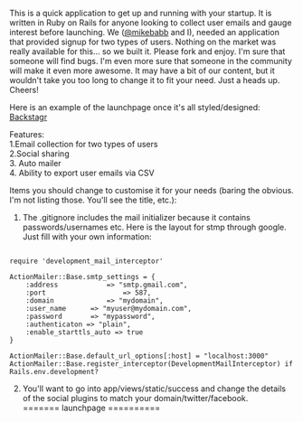 This is a quick application to get up and running with your startup. It is written in Ruby on Rails for anyone looking to collect user emails and gauge interest before launching. We ([@mikebabb](http://github.com/mikebabb) and I), needed an application that provided signup for two types of users. Nothing on the market was really available for this… so we built it. Please fork and enjoy. I'm sure that someone will find bugs. I'm even more sure that someone in the community will make it even more awesome. It may have a bit of our content, but it wouldn't take you too long to change it to fit your need. Just a heads up. 
Cheers!

Here is an example of the launchpage once it's all styled/designed: [Backstagr](http://www.backsta.gr)

Features: <br />
1.Email collection for two types of users <br />
2.Social sharing <br />
3. Auto mailer <br />
4. Ability to export user emails via CSV <br />

Items you should change to customise it for your needs (baring the obvious. I'm not listing those. You'll see the title, etc.):

1. The .gitignore includes the mail initializer because it contains passwords/usernames etc. Here is the layout for stmp through google. Just fill with your own information:

<pre><code>
require 'development_mail_interceptor'

ActionMailer::Base.smtp_settings = {
	:address			=> "smtp.gmail.com",
	:port					=> 587,
	:domain 			=> "mydomain",
	:user_name 		=> "myuser@mydomain.com",
	:password 		=> "mypassword",
	:authenticaton => "plain",
	:enable_starttls_auto => true
}

ActionMailer::Base.default_url_options[:host] = "localhost:3000"
ActionMailer::Base.register_interceptor(DevelopmentMailInterceptor) if Rails.env.development?</code></pre>

2. You'll want to go into app/views/static/success and change the details of the social plugins to match your domain/twitter/facebook.  
=======
launchpage
==========
